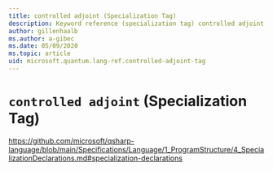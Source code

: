 ```yaml
---
title: controlled adjoint (Specialization Tag)
description: Keyword reference (specialization tag) controlled adjoint
author: gillenhaalb
ms.author: a-gibec
ms.date: 05/09/2020
ms.topic: article
uid: microsoft.quantum.lang-ref.controlled-adjoint-tag
---
```


# `controlled adjoint` (Specialization Tag)

https://github.com/microsoft/qsharp-language/blob/main/Specifications/Language/1_ProgramStructure/4_SpecializationDeclarations.md#specialization-declarations